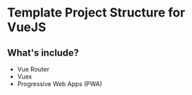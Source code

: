 # Template Project Structure for VueJS

## What's include?
- Vue Router
- Vuex
- Progressive Web Apps (PWA)
